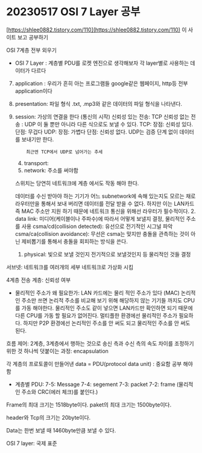 # 20230517  OSI 7 Layer 공부

[https://shlee0882.tistory.com/110](https://shlee0882.tistory.com/110) 이 사이트 보고 공부하기

OSI 7계층 전부 외우기

- OSI 7 Layer : 계층별 PDU를 로켓 엔진으로 생각해보자
각 layer별로 사용하는 데이터가 다르다
7. application : 우리가 흔히 아는 프로그램들 google같은 웹페이지, http등  전부 application이다 
6. presentation: 파일 형식 .txt, .mp3와 같은 데이터의 파일 형식을 나타낸다.
5. session: 가상의 연결을 한다 (통신의 시작) 신뢰성 있는 전송: TCP 신뢰성 없는 전송 : UDP
      이 둘 뿐만 아니라 다른 식으로도 보낼 수 있다.
       TCP:  장점: 신뢰성 있다. 단점: 무겁다
       UDP: 장점: 가볍다 단점: 신뢰성 없다. UDP는 검증 단계 없이 데이터를 보내기만 한다.
    
           최근엔 TCP에서 UDP로 넘어가는 추세
    4. transport: 
    3. network: 주소를 써야함
    
    스위치는 당연히 네트워크에 계층 에서도 작동 해야 한다.
    
    데이터를 수신 받아야 하는 기기가 어느 subnetwork에 속해 있는지도 모르는 채로 라우터만을 통해서 보내 버리면 데이터를 전달 받을 수 없다. 하지만 이는 LAN카드 즉 MAC 주소만 지원 하기 때문에 네트워크 통신을 위해선 라우터가 필수적이다.
    2. data link: 미디어(케이블이나 주파수)에 따라서 어떻게 보낼지 결정,
    물리적인 주소를 사용
    csma/cd(collision detected): 유선으로 전기적인 시그널 파악
    csma/ca(collision avoidance): 무선은 csma는 맞지만 충돌을 관측하는 것이 아닌
    제비뽑기를 통해서 충돌을 회피하는 방식을 쓴다.
    1. physical: 빛으로 보낼 것인지 전기적으로 보낼것인지 등 물리적인 것들 결정
    

서브넷: 네트워크를 여러개의 세부 네트워크로 가상화 시킴

4계층 전송 계층: 신뢰성 여부

- 물리적인 주소가 왜 필요한가:  LAN 카드에는 물리 적인 주소가 있다 (MAC)
논리적인 주소만 쓰면 논리적 주소를 비교해 보기 위해 해당하지 않는 기기들 까지도 CPU를 가동 해야한다. 물리적인 주소도 같이 넣으면 LAN카드만 확인하면 되기 때문에 다른 CPU를 가동 할 필요가 없어진다. 멀티플한 환경에선 물리적인 주소가 필요하다. 
하지만 P2P 환경에선 논리적인 주소를 안 써도 되고 물리적인 주소를 안 써도 된다.

흐름 제어: 2계층, 3계층에서 행하는 것으로 송신 측과 수신 측의 속도 차이를 조정하기 위한 것
하나씩 덧붙이는 과정: encapsulation

각 계층의 프로토콜이 만들어낸 data = PDU(protocol data unit) : 중요함 공부 해야함

- 계층별 PDU: 
7-5: Message
7-4: segement
7-3: packet
7-2: frame (물리적인 주소와 CRC(에러 체크)를 붙인다.)

Frame의 최대 크기는 1518byte이다.
paket의 최대 크기는 1500byte이다.

header와 Tcp의 크기는 20byte이다.

Data는 한번 보낼 때 1460byte만큼 보낼 수 있다.

OSI 7 layer: 국제 표준
